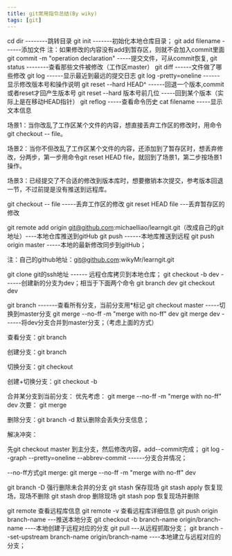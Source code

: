 ```yaml
---
title: git常用指令总结(By wiky)
tags: [git]
---
```


cd  dir    --------跳转目录
git init   -------初始化本地仓库目录；
git add filename  ------添加文件
注：如果修改的内容没有add到暂存区，则就不会加入commit里面
git commit -m "operation declaration"  -----提交文件，可从commit恢复,
git status --------查看那些文件被修改（工作区master）
git diff    ------文件做了哪些修改
git log     ------显示最近到最远的提交日志
git log -pretty=oneline ------显示修改版本号和操作说明
git reset --hard HEAD^  ------回退一个版本,commit或者reset才回产生版本号
git reset --hard 版本号前几位   -----回到某个版本（实际上是在移动HEAD指针）
git reflog  -----查看命令历史
cat filename -----显示文本信息
<!--more-->

场景1：当你改乱了工作区某个文件的内容，想直接丢弃工作区的修改时，用命令git checkout -- file。

场景2：当你不但改乱了工作区某个文件的内容，还添加到了暂存区时，想丢弃修改，分两步，第一步用命令git reset HEAD file，就回到了场景1，第二步按场景1操作。

场景3：已经提交了不合适的修改到版本库时，想要撤销本次提交，参考版本回退一节，不过前提是没有推送到远程库。


git checkout -- file  -----丢弃工作区的修改
git reset HEAD file   ---丢弃暂存区的修改


git remote add origin git@github.com:michaelliao/learngit.git（改成自己的git地址）----本地仓库推送到gitHub
git push    ------本地库推送到远程
git push origin master  -----本地的最新修改同步到gitHub；

注：自己的github地址：git@github.com:wikyMr/learngit.git

git clone git的ssh地址 ------ 远程仓库拷贝到本地仓库；
git checkout -b dev    ------创建新的分支为dev；相当于下面两个命令
git branch dev
git  checkout dev

git branch -------查看所有分支，当前分支用*标记
git checkout master  -----切换到master分支
git merge --no-ff -m "merge with no-ff" dev 
git merge dev    ------将dev分支合并到master分支；（考虑上面的方式）

查看分支：git branch

创建分支：git branch <name>

切换分支：git checkout <name>

创建+切换分支：git checkout -b <name>

合并某分支到当前分支：
优先考虑：
git merge --no-ff -m "merge with no-ff" dev
次要：
git merge <name>

删除分支：git branch -d <name>默认删除会丢失分支信息；

解决冲突：

先git checkout master 到主分支，然后修改内容，add--commit完成；
git log --graph --pretty=oneline --abbrev-commit   ------分支合并情况；


--no-ff方式git merge:
git merge --no-ff -m "merge with no-ff" dev


git branch -D <name>强行删除未合并的分支
git stash  保存现场
git stash apply  恢复现场，现场不删除
git stash drop   删除现场
git stash pop 恢复现场并删除


git remote 查看远程库信息
git remote -v  查看远程库详细信息
git push origin branch-name   ---推送本地分支
git checkout -b branch-name origin/branch-name ----本地创建于远程对应的分支
git pull   ---从远程抓取分支；
git branch --set-upstream branch-name origin/branch-name  ----本地建立与远程对应的分支；
